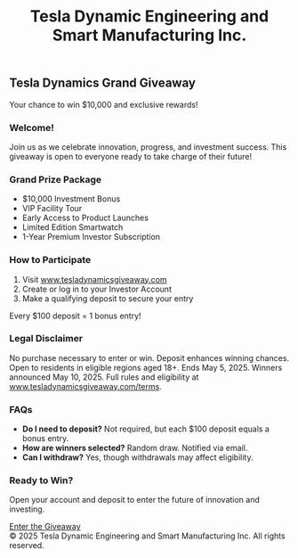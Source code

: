<!DOCTYPE html><html lang="en">
<head>
  <meta charset="UTF-8" />
  <meta name="viewport" content="width=device-width, initial-scale=1.0" />
  <title>Tesla Dynamics Grand Giveaway</title>
  <script src="https://cdn.tailwindcss.com"></script>
</head>
<body class="bg-gray-50 text-gray-800">
  <header class="bg-white shadow">
    <div class="max-w-7xl mx-auto px-4 py-6 flex justify-between items-center">
      <h1 class="text-2xl font-bold">Tesla Dynamic Engineering and Smart Manufacturing Inc.</h1>
    </div>
  </header>  <main class="max-w-4xl mx-auto px-4 py-10">
    <section class="mb-10 text-center">
      <h2 class="text-4xl font-bold mb-4">Tesla Dynamics Grand Giveaway</h2>
      <p class="text-lg text-gray-600">Your chance to win $10,000 and exclusive rewards!</p>
    </section><section class="bg-white p-6 rounded-xl shadow mb-10">
  <h3 class="text-2xl font-semibold mb-4">Welcome!</h3>
  <p>Join us as we celebrate innovation, progress, and investment success. This giveaway is open to everyone ready to take charge of their future!</p>
</section>

<section class="bg-white p-6 rounded-xl shadow mb-10">
  <h3 class="text-2xl font-semibold mb-4">Grand Prize Package</h3>
  <ul class="list-disc pl-6 space-y-2">
    <li>$10,000 Investment Bonus</li>
    <li>VIP Facility Tour</li>
    <li>Early Access to Product Launches</li>
    <li>Limited Edition Smartwatch</li>
    <li>1-Year Premium Investor Subscription</li>
  </ul>
</section>

<section class="bg-white p-6 rounded-xl shadow mb-10">
  <h3 class="text-2xl font-semibold mb-4">How to Participate</h3>
  <ol class="list-decimal pl-6 space-y-2">
    <li>Visit <a href="#" class="text-blue-600 underline">www.tesladynamicsgiveaway.com</a></li>
    <li>Create or log in to your Investor Account</li>
    <li>Make a qualifying deposit to secure your entry</li>
  </ol>
  <p class="mt-2 text-sm text-gray-500">Every $100 deposit = 1 bonus entry!</p>
</section>

<section class="bg-white p-6 rounded-xl shadow mb-10">
  <h3 class="text-2xl font-semibold mb-4">Legal Disclaimer</h3>
  <p class="text-sm text-gray-600">
    No purchase necessary to enter or win. Deposit enhances winning chances. Open to residents in eligible regions aged 18+. Ends May 5, 2025. Winners announced May 10, 2025. Full rules and eligibility at <a href="#" class="underline">www.tesladynamicsgiveaway.com/terms</a>.
  </p>
</section>

<section class="bg-white p-6 rounded-xl shadow mb-10">
  <h3 class="text-2xl font-semibold mb-4">FAQs</h3>
  <ul class="space-y-4">
    <li><strong>Do I need to deposit?</strong> Not required, but each $100 deposit equals a bonus entry.</li>
    <li><strong>How are winners selected?</strong> Random draw. Notified via email.</li>
    <li><strong>Can I withdraw?</strong> Yes, though withdrawals may affect eligibility.</li>
  </ul>
</section>

<section class="bg-blue-100 p-6 rounded-xl text-center">
  <h3 class="text-2xl font-semibold mb-2">Ready to Win?</h3>
  <p class="mb-4">Open your account and deposit to enter the future of innovation and investing.</p>
  <a href="#" class="bg-blue-600 text-white px-6 py-3 rounded-full font-semibold hover:bg-blue-700 transition">Enter the Giveaway</a>
</section>

  </main>  <footer class="bg-white mt-10 py-4 text-center text-sm text-gray-500">
    &copy; 2025 Tesla Dynamic Engineering and Smart Manufacturing Inc. All rights reserved.
  </footer>
</body>
</html>

